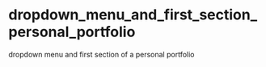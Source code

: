 # dropdown_menu_and_first_section_personal_portfolio
dropdown menu and first section of a  personal portfolio
